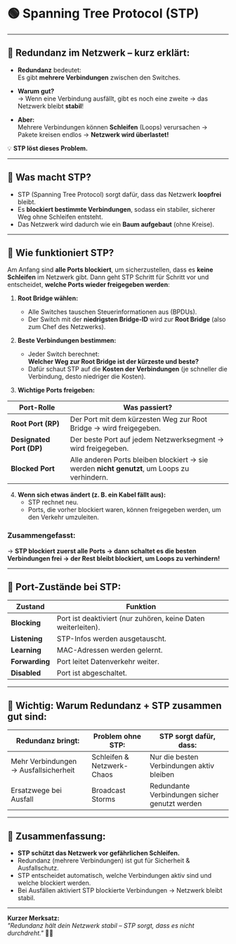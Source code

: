 # 🟢 **Spanning Tree Protocol (STP)**

---

## 🔹 **Redundanz im Netzwerk – kurz erklärt:**

- **Redundanz** bedeutet:  
  Es gibt **mehrere Verbindungen** zwischen den Switches.

- **Warum gut?**  
  → Wenn eine Verbindung ausfällt, gibt es noch eine zweite → das Netzwerk bleibt **stabil**!

- **Aber:**  
  Mehrere Verbindungen können **Schleifen** (Loops) verursachen → Pakete kreisen endlos → **Netzwerk wird überlastet!**

💡 **STP löst dieses Problem.**

---

## 🔹 **Was macht STP?**
- STP (Spanning Tree Protocol) sorgt dafür, dass das Netzwerk **loopfrei** bleibt.
- Es **blockiert bestimmte Verbindungen**, sodass ein stabiler, sicherer Weg ohne Schleifen entsteht.
- Das Netzwerk wird dadurch wie ein **Baum aufgebaut** (ohne Kreise).

---

## 🔹 **Wie funktioniert STP?**

Am Anfang sind **alle Ports blockiert**, um sicherzustellen, dass es **keine Schleifen** im Netzwerk gibt. Dann geht STP Schritt für Schritt vor und entscheidet, **welche Ports wieder freigegeben werden**:

1. **Root Bridge wählen:**
    - Alle Switches tauschen Steuerinformationen aus (BPDUs).
    - Der Switch mit der **niedrigsten Bridge-ID** wird zur **Root Bridge** (also zum Chef des Netzwerks).

2. **Beste Verbindungen bestimmen:**
    - Jeder Switch berechnet:  
      **Welcher Weg zur Root Bridge ist der kürzeste und beste?**
    - Dafür schaut STP auf die **Kosten der Verbindungen** (je schneller die Verbindung, desto niedriger die Kosten).

3. **Wichtige Ports freigeben:**

| **Port-Rolle**           | **Was passiert?**                                                                              |
|-------------------------|-----------------------------------------------------------------------------------------------|
| **Root Port (RP)**       | Der Port mit dem kürzesten Weg zur Root Bridge → wird freigegeben.                              |
| **Designated Port (DP)** | Der beste Port auf jedem Netzwerksegment → wird freigegeben.                                    |
| **Blocked Port**         | Alle anderen Ports bleiben blockiert → sie werden **nicht genutzt**, um Loops zu verhindern.    |

4. **Wenn sich etwas ändert (z. B. ein Kabel fällt aus):**
    - STP rechnet neu.
    - Ports, die vorher blockiert waren, können freigegeben werden, um den Verkehr umzuleiten.

### **Zusammengefasst:**
→ **STP blockiert zuerst alle Ports → dann schaltet es die besten Verbindungen frei → der Rest bleibt blockiert, um Loops zu verhindern!**

---

## 🔹 **Port-Zustände bei STP:**

| **Zustand**    | **Funktion**                                                        |
|---------------|---------------------------------------------------------------------|
| **Blocking**  | Port ist deaktiviert (nur zuhören, keine Daten weiterleiten).        |
| **Listening** | STP-Infos werden ausgetauscht.                                       |
| **Learning**  | MAC-Adressen werden gelernt.                                        |
| **Forwarding**| Port leitet Datenverkehr weiter.                                    |
| **Disabled**  | Port ist abgeschaltet.                                              |

---

## 🔹 **Wichtig: Warum Redundanz + STP zusammen gut sind:**

| **Redundanz bringt:**         | **Problem ohne STP:**          | **STP sorgt dafür, dass:**                       |
|------------------------------|-------------------------------|-------------------------------------------------|
| Mehr Verbindungen → Ausfallsicherheit | Schleifen & Netzwerk-Chaos | Nur die besten Verbindungen aktiv bleiben       |
| Ersatzwege bei Ausfall        | Broadcast Storms               | Redundante Verbindungen sicher genutzt werden    |

---

## 🔹 **Zusammenfassung:**
- **STP schützt das Netzwerk vor gefährlichen Schleifen.**
- Redundanz (mehrere Verbindungen) ist gut für Sicherheit & Ausfallschutz.
- STP entscheidet automatisch, welche Verbindungen aktiv sind und welche blockiert werden.
- Bei Ausfällen aktiviert STP blockierte Verbindungen → Netzwerk bleibt stabil.

---

**Kurzer Merksatz:**  
_"Redundanz hält dein Netzwerk stabil – STP sorgt, dass es nicht durchdreht."_ 🌳✅

